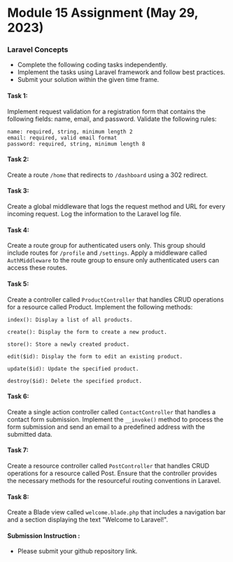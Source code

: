 # Module 15 Assignment (May 29, 2023)  
### Laravel Concepts

- Complete the following coding tasks independently.  
- Implement the tasks using Laravel framework and follow best practices.  
- Submit your solution within the given time frame.  


#### Task 1:

Implement request validation for a registration form that contains the following fields: name, email, and password. Validate the following rules:

 

	name: required, string, minimum length 2  
	email: required, valid email format  
	password: required, string, minimum length 8  

 

#### Task 2:

Create a route `/home` that redirects to `/dashboard` using a 302 redirect.

 

#### Task 3:

Create a global middleware that logs the request method and URL for every incoming request. Log the information to the Laravel log file.

 

#### Task 4:

Create a route group for authenticated users only. This group should include routes for `/profile` and `/settings`. Apply a middleware called `AuthMiddleware` to the route group to ensure only authenticated users can access these routes.



#### Task 5:

Create a controller called `ProductController` that handles CRUD operations for a resource called Product. Implement the following methods:

 

	index(): Display a list of all products.

	create(): Display the form to create a new product.

	store(): Store a newly created product.

	edit($id): Display the form to edit an existing product.

	update($id): Update the specified product.

	destroy($id): Delete the specified product.
 

#### Task 6:

Create a single action controller called `ContactController` that handles a contact form submission. Implement the `__invoke()` method to process the form submission and send an email to a predefined address with the submitted data.

 

#### Task 7:


Create a resource controller called `PostController` that handles CRUD operations for a resource called Post. Ensure that the controller provides the necessary methods for the resourceful routing conventions in Laravel.



#### Task 8:

Create a Blade view called `welcome.blade.php` that includes a navigation bar and a section displaying the text "Welcome to Laravel!".


#### Submission Instruction :

-  Please submit your github repository link.  

